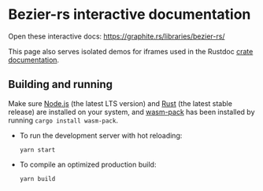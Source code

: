 # Bezier-rs interactive documentation

Open these interactive docs: <https://graphite.rs/libraries/bezier-rs/>

This page also serves isolated demos for iframes used in the Rustdoc [crate documentation](https://docs.rs/bezier-rs/latest/bezier_rs/).

## Building and running

Make sure [Node.js](https://nodejs.org/) (the latest LTS version) and [Rust](https://www.rust-lang.org/) (the latest stable release) are installed on your system, and [wasm-pack](https://rustwasm.github.io/wasm-pack/) has been installed by running `cargo install wasm-pack`.

- To run the development server with hot reloading:
  ```
  yarn start
  ```
- To compile an optimized production build:
  ```
  yarn build
  ```
